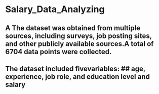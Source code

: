 # Salary_Data_Analyzing

## A The dataset was obtained from multiple sources, including surveys, job posting sites, and other publicly available sources.A total of 6704 data points were collected.
## The dataset included fivevariables: ## age, experience, job role, and education level and salary
